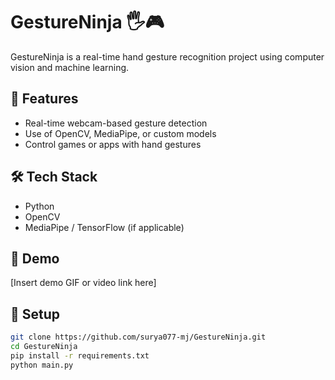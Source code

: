 # GestureNinja 🖐️🎮

GestureNinja is a real-time hand gesture recognition project using computer vision and machine learning.

## 🚀 Features
- Real-time webcam-based gesture detection
- Use of OpenCV, MediaPipe, or custom models
- Control games or apps with hand gestures

## 🛠️ Tech Stack
- Python
- OpenCV
- MediaPipe / TensorFlow (if applicable)

## 📸 Demo
[Insert demo GIF or video link here]

## 📂 Setup

```bash
git clone https://github.com/surya077-mj/GestureNinja.git
cd GestureNinja
pip install -r requirements.txt
python main.py
